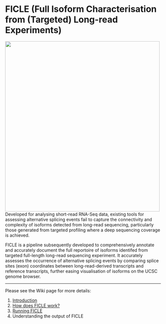 # FICLE (Full Isoform Characterisation from (Targeted) Long-read Experiments)

<img align="left" src="https://github.com/SziKayLeung/FICLE/assets/33493350/415a11ad-07db-4d52-ad68-f1f19d6415ac" width="500" height="550">


Developed for analysing short-read RNA-Seq data, existing tools for assessing alternative splicing events fail to capture the connectivity and complexity of isoforms detected from long-read sequencing, particularly those generated from targeted profiling where a deep sequencing coverage is achieved.

FICLE is a pipeline subsequently developed to comprehensively annotate and accurately document the full reportoire of isoforms identifed from targeted full-length long-read sequencing experiment. It accurately assesses the occurrence of alternative splicing events by comparing splice sites (exon) coordinates between long-read-derived transcripts and reference transcripts, further easing visualisation of isoforms on the UCSC genome browser. 
___________

Please see the Wiki page for more details:
1. [Introduction](https://github.com/SziKayLeung/FICLE/wiki/Introduction)
2. [How does FICLE work?](https://github.com/SziKayLeung/FICLE/wiki/How-does-FICLE-work%3F)
3. [Running FICLE](https://github.com/SziKayLeung/FICLE/wiki/Running-FICLE)
4. Understanding the output of FICLE


